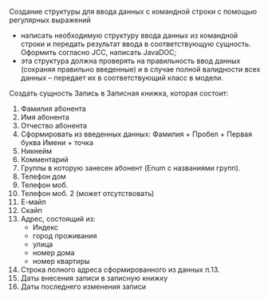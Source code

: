 Создание структуры для ввода данных с командной строки с помощью регулярных выражений

-	написать необходимую структуру ввода данных из командной строки
    и передать результат ввода в соответствующую сущность.
    Оформить согласно JCC,  написать JavaDOC;
-	эта структура должна проверять на правильность ввод данных (сохраняя правильно введенные)
    и в случае полной валидности всех данных – передает их в соответствующий класс в модели.

Создать сущность Запись в Записная книжка, которая состоит:

1.	Фамилия абонента
2.	Имя абонента
3.	Отчество абонента
4.	Сформировать из введенных данных: Фамилия + Пробел + Первая буква Имени + точка
5.	Никнейм
6.	Комментарий
7.	Группы в которую занесен абонент (Enum с названиями групп).
8.	Телефон дом
9.	Телефон моб.
10.	Телефон моб. 2 (может отсутствовать)
11.	Е-майл
12.	Скайп
13.	Адрес, состоящий из:
    - Индекс
    - город проживания
    - улица
    - номер дома
    - номер квартиры
14.	Строка полного адреса сформированного из данных п.13.
15.	Даты внесения записи в записную книжку
16.	Даты последнего изменения записи

